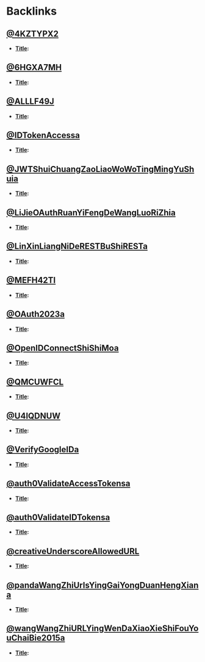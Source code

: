 
# Backlinks
## [@4KZTYPX2](<@4KZTYPX2.md>)
- **[Title](<Title.md>):**

## [@6HGXA7MH](<@6HGXA7MH.md>)
- **[Title](<Title.md>):**

## [@ALLLF49J](<@ALLLF49J.md>)
- **[Title](<Title.md>):**

## [@IDTokenAccessa](<@IDTokenAccessa.md>)
- **[Title](<Title.md>):**

## [@JWTShuiChuangZaoLiaoWoWoTingMingYuShuia](<@JWTShuiChuangZaoLiaoWoWoTingMingYuShuia.md>)
- **[Title](<Title.md>):**

## [@LiJieOAuthRuanYiFengDeWangLuoRiZhia](<@LiJieOAuthRuanYiFengDeWangLuoRiZhia.md>)
- **[Title](<Title.md>):**

## [@LinXinLiangNiDeRESTBuShiRESTa](<@LinXinLiangNiDeRESTBuShiRESTa.md>)
- **[Title](<Title.md>):**

## [@MEFH42TI](<@MEFH42TI.md>)
- **[Title](<Title.md>):**

## [@OAuth2023a](<@OAuth2023a.md>)
- **[Title](<Title.md>):**

## [@OpenIDConnectShiShiMoa](<@OpenIDConnectShiShiMoa.md>)
- **[Title](<Title.md>):**

## [@QMCUWFCL](<@QMCUWFCL.md>)
- **[Title](<Title.md>):**

## [@U4IQDNUW](<@U4IQDNUW.md>)
- **[Title](<Title.md>):**

## [@VerifyGoogleIDa](<@VerifyGoogleIDa.md>)
- **[Title](<Title.md>):**

## [@auth0ValidateAccessTokensa](<@auth0ValidateAccessTokensa.md>)
- **[Title](<Title.md>):**

## [@auth0ValidateIDTokensa](<@auth0ValidateIDTokensa.md>)
- **[Title](<Title.md>):**

## [@creativeUnderscoreAllowedURL](<@creativeUnderscoreAllowedURL.md>)
- **[Title](<Title.md>):**

## [@pandaWangZhiUrlsYingGaiYongDuanHengXiana](<@pandaWangZhiUrlsYingGaiYongDuanHengXiana.md>)
- **[Title](<Title.md>):**

## [@wangWangZhiURLYingWenDaXiaoXieShiFouYouChaiBie2015a](<@wangWangZhiURLYingWenDaXiaoXieShiFouYouChaiBie2015a.md>)
- **[Title](<Title.md>):**

